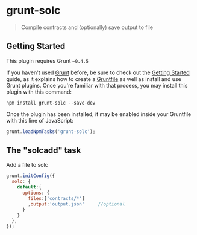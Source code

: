 # grunt-solc

> Compile contracts and (optionally) save output to file

## Getting Started
This plugin requires Grunt `~0.4.5`

If you haven't used [Grunt](http://gruntjs.com/) before, be sure to check out the [Getting Started](http://gruntjs.com/getting-started) guide, as it explains how to create a [Gruntfile](http://gruntjs.com/sample-gruntfile) as well as install and use Grunt plugins. Once you're familiar with that process, you may install this plugin with this command:

```shell
npm install grunt-solc --save-dev 
```

Once the plugin has been installed, it may be enabled inside your Gruntfile with this line of JavaScript:

```js
grunt.loadNpmTasks('grunt-solc');
```

## The "solcadd" task

Add a file to solc

```js
grunt.initConfig({
  solc: {
    default:{
      options: {
        files:['contracts/*']
        ,output:'output.json'     //optional
      }
    }
  },
});
```